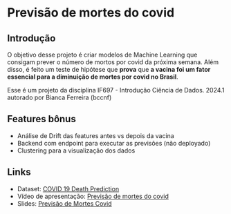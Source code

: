 # Previsão de mortes do covid

## Introdução

O objetivo desse projeto é criar modelos de Machine Learning que consigam prever o número de mortos por covid da próxima semana. Além disso, é feito um teste de hipótese que **prova** que **a vacina foi um fator essencial para a diminuição de mortes por covid no Brasil**.

Esse é um projeto da disciplina IF697 - Introdução Ciência de Dados. 2024.1 autorado por Bianca Ferreira (bccnf)

## Features bônus
* Análise de Drift das features antes vs depois da vacina
* Backend com endpoint para executar as previsões (não deployado)
* Clustering para a visualização dos dados

## Links
 * Dataset: [COVID 19 Death Prediction](https://www.kaggle.com/competitions/Covid19-Death-Predictions/data?select=train.csv)
 * Vídeo de apresentação: [Previsão de mortes do covid](https://www.youtube.com/watch?v=TFK2Rm44vQA)
 * Slides: [Previsão de Mortes Covid](https://docs.google.com/presentation/d/17BEyzbaiFSnLeM_1f-ANfq48phrXJ3qEwWmCO1uWtBM/edit?usp=sharing)
  
